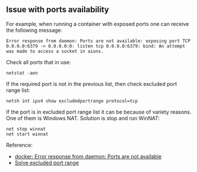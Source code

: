 ## Issue with ports availability

For example, when running a container with exposed ports one can receive the following message:
```
Error response from daemon: Ports are not available: exposing port TCP 0.0.0.0:6379 -> 0.0.0.0:0: listen tcp 0.0.0.0:6379: bind: An attempt was made to access a socket in aions.
```

Check all ports that in use:
```
netstat -aon
```

If the required port is not in the previous list, then check excluded port range list:
```
netsh int ipv4 show excludedportrange protocol=tcp
```

If the port is in excluded port range list it can be because of variety reasons. One of them is Windows NAT. Solution is stop and run WinNAT:
```
net stop winnat
net start winnat
```

Reference:
- [docker: Error response from daemon: Ports are not available](https://github.com/docker/for-win/issues/9272)
- [Solve excluded port range](https://superuser.com/questions/1604199/find-who-excluded-port-range)




